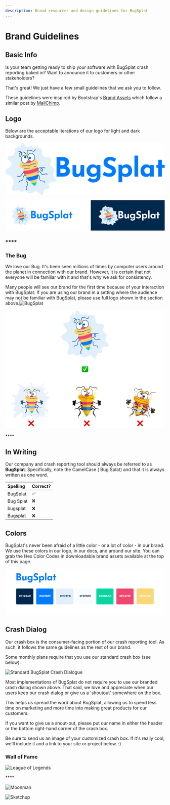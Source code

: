 ```yaml
---
description: Brand resources and design guidelines for BugSplat
---
```


# Brand Guidelines

## **Basic Info**

Is your team getting ready to ship your software with BugSplat crash reporting baked in? Want to announce it to customers or other stakeholders?

That's great! We just have a few small guidelines that we ask you to follow.

These guidelines were inspired by Bootstrap's [Brand Assets](https://getbootstrap.com/about/#team) which follow a similar post by [MailChimp](https://styleguide.mailchimp.com/). 



## **Logo**

Below are the acceptable iterations of our logo for light and dark backgrounds.

![](../.gitbook/assets/new-full-logo-color%20%281%29.png)

![](../.gitbook/assets/logo-brand-usage-2021.png)

### \*\*\*\*

### **The Bug**

We love our Bug. It's been seen millions of times by computer users around the planet in connection with our brand. However, it is certain that not everyone will be familiar with it and that's why we ask for consistency.

Many people will see our brand for the first time because of your interaction with BugSplat. If you are using our brand in a setting where the audience may not be familiar with BugSplat, please use full logo shown in the section above.![BugSplat](http://localhost:3000/assets/img/logo/logo-icon.svg)  


![](../.gitbook/assets/current-logo-bs-guidlines-2021.png)

\*\*\*\*

## **In Writing**

Our company and crash reporting tool should always be referred to as **BugSplat**. Specifically, note the CamelCase \( Bug Splat\) and that it is always written as one word.

| Spelling | Correct? |
| :--- | :--- |
| BugSplat | ✅ |
| Bug Splat  | ❌ |
| bugsplat | ❌ |
| Bugsplat | ❌ |

## **Colors**

BugSplat's never been afraid of a little color - or a lot of color - in our brand. We use these colors in our logo, in our docs, and around our site. You can grab the Hex Color Codes in downloadable brand assets available at the top of this page.

![](../.gitbook/assets/bugsplat-colors-2021.png)

## **Crash Dialog**

Our crash box is the consumer-facing portion of our crash reporting tool. As such, it follows the same guidelines as the rest of our brand.

Some monthly plans require that you use our standard crash box \(see below\).

![Standard BugSplat Crash Dialogue](http://localhost:3000/assets/img/brands/crash-dialogs/bugsplat-dialog.png)

Most implementations of BugSplat do not require you to use our branded crash dialog shown above. That said, we love and appreciate when our users keep our crash dialog or give us a 'shoutout' somewhere on the box.

This helps us spread the word about BugSplat, allowing us to spend less time on marketing and more time into making great products for our customers.

If you want to give us a shout-out, please put our name in either the header or the bottom right-hand corner of the crash box.

Be sure to send us an image of your customized crash box. If it's really cool, we'll include it and a link to your site or project below. :\)

### **Wall of Fame**

![League of Legends](http://localhost:3000/assets/img/brands/crash-dialogs/league_of_legends_crash_box.png)

\*\*\*\*

![Moonman](http://localhost:3000/assets/img/brands/crash-dialogs/moonman_crash_box.png)

![Sketchup](http://localhost:3000/assets/img/brands/crash-dialogs/sketchup-crash-dialog.png)

